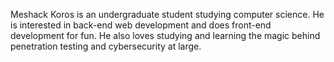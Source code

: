 Meshack Koros is an undergraduate student studying computer science. He is interested in back-end web development and does front-end development for fun. He also loves studying and learning the magic behind penetration testing and cybersecurity at large.